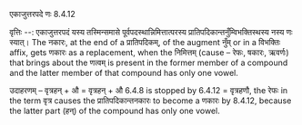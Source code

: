 

 एकाजुत्तरपदे णः 8.4.12 


वृत्तिः --: एकाजुत्तरपदं यस्य तस्मिन्समासे पूर्वपदस्थान्निमित्तात्परस्य प्रातिपदिकान्तनुँम्विभक्तिस्थस्य नस्य णः स्यात्। The नकारः, at the end of a प्रातिपदिकम्, of the augment नुँम् or in a विभक्तिः affix, gets णकारः as a replacement, when the निमित्तम् (cause – रेफः, षकारः, ऋवर्णः) that brings about the णत्वम् is present in the former member of a compound and the latter member of that compound has only one vowel. 


उदाहरणम् – वृत्रहन् + औ = वृत्रहन् + औ 6.4.8 is stopped by 6.4.12 = वृत्रहणौ, the रेफः in the term वृत्र causes the प्रातिपदिकान्तनकारः to become a णकारः by 8.4.12, because the latter part (हन्) of the compound has only one vowel. 


